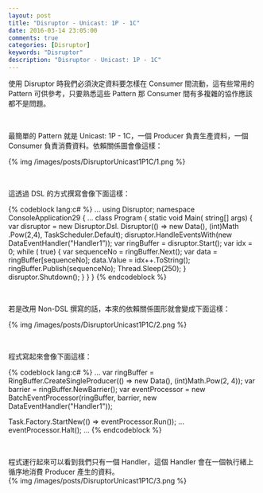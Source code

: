 ```yaml
---
layout: post
title: "Disruptor - Unicast: 1P - 1C"
date: 2016-03-14 23:05:00
comments: true
categories: [Disruptor]
keywords: "Disruptor"
description: "Disruptor - Unicast: 1P - 1C"
---
```


使用 Disruptor 時我們必須決定資料要怎樣在 Consumer 間流動，這有些常用的 Pattern 可供參考，只要熟悉這些 Pattern 那 Consumer 間有多複雜的協作應該都不是問題。  

<!-- More -->

<br/>


最簡單的 Pattern 就是 Unicast: 1P - 1C，一個 Producer 負責生產資料，一個 Consumer 負責消費資料。依賴關係圖會像這樣：    

{% img /images/posts/DisruptorUnicast1P1C/1.png %}

<br/>


這透過 DSL 的方式撰寫會像下面這樣：  

{% codeblock lang:c# %}
...
using Disruptor; 
namespace ConsoleApplication29 { 
    …
    class Program { 
        static void Main( string[] args) { 
            var disruptor = new Disruptor.Dsl. Disruptor<Data>(() => new Data(), (int)Math .Pow(2,4), TaskScheduler.Default); 
            disruptor.HandleEventsWith(new DataEventHandler("Handler1”)); 
            var ringBuffer = disruptor.Start(); 
            var idx = 0; 
            while ( true) { 
                var sequenceNo = ringBuffer.Next(); 
                var data = ringBuffer[sequenceNo]; 
                data.Value = idx++.ToString(); 
                ringBuffer.Publish(sequenceNo); 
                Thread.Sleep(250); 
             } 
            disruptor.Shutdown(); 
        } 
    } 
} 
{% endcodeblock %}

<br/>


若是改用 Non-DSL 撰寫的話，本來的依賴關係圖形就會變成下面這樣：    

{% img /images/posts/DisruptorUnicast1P1C/2.png %}

<br/>


程式寫起來會像下面這樣：  

{% codeblock lang:c# %}
... 
var ringBuffer = RingBuffer<Data>.CreateSingleProducer(() => new Data(), (int)Math.Pow(2, 4)); 
var barrier = ringBuffer.NewBarrier(); 
var eventProcessor = new BatchEventProcessor<Data>(ringBuffer, barrier, new DataEventHandler("Handler1")); 

Task.Factory.StartNew(() => eventProcessor.Run()); 
... 
eventProcessor.Halt(); 
... 
{% endcodeblock %}

<br/>


程式運行起來可以看到我們只有一個 Handler，這個 Handler 會在一個執行緒上循序地消費 Producer 產生的資料。	
{% img /images/posts/DisruptorUnicast1P1C/3.png %}
